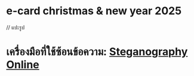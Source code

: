 # e-card christmas & new year 2025
// แปะรูป
# เครื่องมือที่ใช้ซ้อนข้อความ: [Steganography Online](https://stylesuxx.github.io/steganography/)
